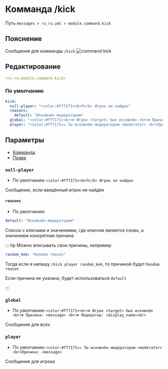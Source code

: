 # Комманда /kick
Путь `messages > ru_ru.yml > module.command.kick`

## Пояснение
Сообщения для комманды `/kick`
![command kick](/commandkick.png)

## Редактирование
```yaml
<ru_ru.module.command.kick>
```

### По умолчанию
```yaml
kick:
  null-player: "<color:#ff7171><b>⁉</b> Игрок не найден"
  reasons:
    default: "Исключён модератором"
  global: "<color:#ff7171><br>⏵ Игрок <target> был исключён <br>⏵ Причина: <message> <br>⏵ Модератор: <display_name><br>"
  player: "<color:#ff7171>☠ Ты исключён модератором <moderator> <br>Причина: <message>"
```

## Параметры

- [Комманда](/en/commands/module/command/kick/)
- [Права](/en/permissions/module/command/kick/)

### `null-player`
- По умолчанию `<color:#ff7171><b>⁉</b> Игрок не найден`

Сообщение, если введённый игрок не найден

#### `reasons`
- По умолчанию
```yaml
default: "Исключён модератором"
```

Список с ключами и значениями, где ключом является слово, а значением конкретная причина

::: tip Можно вписывать свои причины, например
```yaml
random_kek: "Random reason"
```
Тогда если я напишу `/kick player random_kek`, то причиной будет `Random reason`

Если причина не указана, будет использоваться `default`

:::

### `global`
- По умолчанию `<color:#ff7171><br>⏵ Игрок <target> был исключён <br>⏵ Причина: <message> <br>⏵ Модератор: <display_name><br>`

Сообщение для всех

### `player`
- По умолчанию `<color:#ff7171>☠ Ты исключён модератором <moderator> <br>Причина: <message>`

Сообщение для игрока

